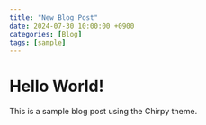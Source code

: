 ```yaml
---
title: "New Blog Post"
date: 2024-07-30 10:00:00 +0900
categories: [Blog]
tags: [sample]
---
```


# Hello World!

This is a sample blog post using the Chirpy theme.